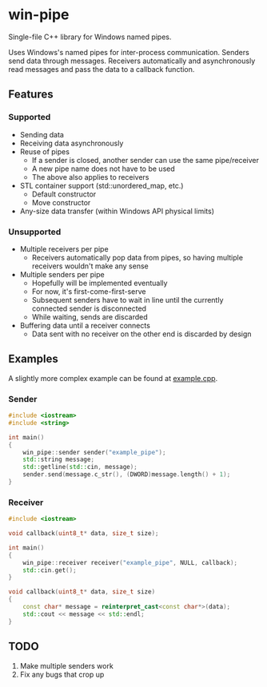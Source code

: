 # win-pipe
Single-file C++ library for Windows named pipes.

Uses Windows's named pipes for inter-process communication. Senders send data through messages. Receivers automatically and asynchronously read messages and pass the data to a callback function.

## Features
### Supported
* Sending data
* Receiving data asynchronously
* Reuse of pipes
    * If a sender is closed, another sender can use the same pipe/receiver
	* A new pipe name does not have to be used
	* The above also applies to receivers
* STL container support (std::unordered_map, etc.)
	* Default constructor
	* Move constructor
* Any-size data transfer (within Windows API physical limits)

### Unsupported
* Multiple receivers per pipe
	* Receivers automatically pop data from pipes, so having multiple receivers wouldn't make any sense
* Multiple senders per pipe
	* Hopefully will be implemented eventually
	* For now, it's first-come-first-serve
	* Subsequent senders have to wait in line until the currently connected sender is disconnected
	* While waiting, sends are discarded
* Buffering data until a receiver connects
	* Data sent with no receiver on the other end is discarded by design

## Examples
A slightly more complex example can be found at [example.cpp](example.cpp).

### Sender
```c++
#include <iostream>
#include <string>

int main()
{
	win_pipe::sender sender("example_pipe");
	std::string message;
	std::getline(std::cin, message);
	sender.send(message.c_str(), (DWORD)message.length() + 1);
}
```

### Receiver
```c++
#include <iostream>

void callback(uint8_t* data, size_t size);

int main()
{
	win_pipe::receiver receiver("example_pipe", NULL, callback);
	std::cin.get();
}

void callback(uint8_t* data, size_t size)
{
	const char* message = reinterpret_cast<const char*>(data);
	std::cout << message << std::endl;
}
```

## TODO
1. Make multiple senders work
1. Fix any bugs that crop up

